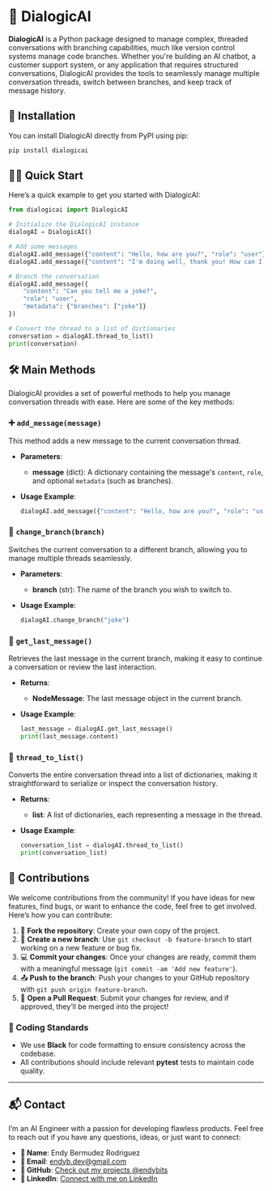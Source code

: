 # 🎉 DialogicAI

**DialogicAI** is a Python package designed to manage complex, threaded conversations with branching capabilities, much like version control systems manage code branches. Whether you're building an AI chatbot, a customer support system, or any application that requires structured conversations, DialogicAI provides the tools to seamlessly manage multiple conversation threads, switch between branches, and keep track of message history.

## 🚀 Installation

You can install DialogicAI directly from PyPI using pip:

```bash
pip install dialogicai
```

## 🏃‍♂️ Quick Start

Here’s a quick example to get you started with DialogicAI:

```python
from dialogicai import DialogicAI

# Initialize the DialogicAI instance
dialogAI = DialogicAI()

# Add some messages
dialogAI.add_message({"content": "Hello, how are you?", "role": "user"})
dialogAI.add_message({"content": "I'm doing well, thank you! How can I assist you today?", "role": "assistant"})

# Branch the conversation
dialogAI.add_message({
    "content": "Can you tell me a joke?", 
    "role": "user",
    "metadata": {"branches": ["joke"]}
})

# Convert the thread to a list of dictionaries
conversation = dialogAI.thread_to_list()
print(conversation)
```


## 🛠️ Main Methods

DialogicAI provides a set of powerful methods to help you manage conversation threads with ease. Here are some of the key methods:

### ➕ `add_message(message)`
This method adds a new message to the current conversation thread.

- **Parameters**: 
  - **message** (dict): A dictionary containing the message's `content`, `role`, and optional `metadata` (such as branches).
  
- **Usage Example**:
  ```python
  dialogAI.add_message({"content": "Hello, how are you?", "role": "user"})
  ```


### 🔄 `change_branch(branch)`
Switches the current conversation to a different branch, allowing you to manage multiple threads seamlessly.

- **Parameters**:
  - **branch** (str): The name of the branch you wish to switch to.
  
- **Usage Example**:
  ```python
  dialogAI.change_branch("joke")
  ```


### 📩 `get_last_message()`
Retrieves the last message in the current branch, making it easy to continue a conversation or review the last interaction.

- **Returns**:
  - **NodeMessage**: The last message object in the current branch.
  
- **Usage Example**:
  ```python
  last_message = dialogAI.get_last_message()
  print(last_message.content)
  ```

### 📝 `thread_to_list()`
Converts the entire conversation thread into a list of dictionaries, making it straightforward to serialize or inspect the conversation history.

- **Returns**:
  - **list**: A list of dictionaries, each representing a message in the thread.
  
- **Usage Example**:
  ```python
  conversation_list = dialogAI.thread_to_list()
  print(conversation_list)
  ```

## 🤝 Contributions

We welcome contributions from the community! If you have ideas for new features, find bugs, or want to enhance the code, feel free to get involved. Here’s how you can contribute:

1. 🍴 **Fork the repository**: Create your own copy of the project.
2. 🌿 **Create a new branch**: Use `git checkout -b feature-branch` to start working on a new feature or bug fix.
3. 💻 **Commit your changes**: Once your changes are ready, commit them with a meaningful message (`git commit -am 'Add new feature'`).
4. 📤 **Push to the branch**: Push your changes to your GitHub repository with `git push origin feature-branch`.
5. 🔄 **Open a Pull Request**: Submit your changes for review, and if approved, they’ll be merged into the project!

### 📐 Coding Standards
- We use **Black** for code formatting to ensure consistency across the codebase.
- All contributions should include relevant **pytest** tests to maintain code quality.

---

## 📬 Contact

I’m an AI Engineer with a passion for developing flawless products. Feel free to reach out if you have any questions, ideas, or just want to connect:

- **👤 Name**: Endy Bermudez Rodriguez  
- **📧 Email**: [endyb.dev@gmail.com](mailto:endyb.dev@gmail.com)  
- **🐙 GitHub**: [Check out my projects @endybits](https://github.com/endybits)  
- **💼 LinkedIn**: [Connect with me on LinkedIn](https://www.linkedin.com/in/endyb/)

